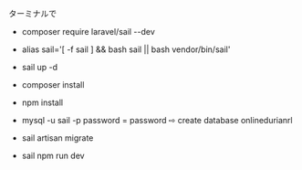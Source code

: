 ターミナルで


- composer require laravel/sail --dev

- alias sail='[ -f sail ] && bash sail || bash vendor/bin/sail'

- sail up -d


- composer install


- npm install


- mysql -u sail -p
password = password
⇨ create database onlinedurianrl

- sail artisan migrate

- sail npm run dev
